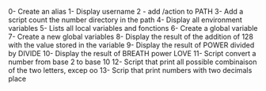 0- Create an alias
1- Display username
2 - add /action to PATH
3- Add a script count the number directory in the path
4- Display all environment variables
5- Lists all local variables and fonctions
6- Create a global variable
7- Create a new global variables
8- Display the result of the addition of 128 with the value stored in the variable
9- Display the result of POWER divided by DIVIDE
10- Display the result of BREATH power LOVE
11- Script convert a number from base 2 to base 10
12- Script that print all possible combinaison of the two letters, excep oo
13- Scrip that print numbers with two decimals place
